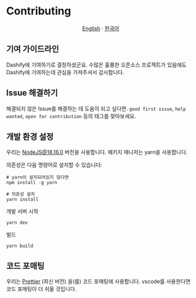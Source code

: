 # Contributing

<p align="center"><a href="https://github.com/MC-Dashify/document/blob/main/CONTRIBUTING.md">English</a> · <a href="https://github.com/MC-Dashify/document/blob/main/.github/documents/CONTRIBUTING.ko_KR.md">한국어</a></p>

## 기여 가이드라인

Dashify에 기여하기로 결정하셨군요. 수많은 훌륭한 오픈소스 프로젝트가 있음에도 Dashify에 기여하는데 관심을 가져주셔서 감사합니다.

## Issue 해결하기

해결되지 않은 Issue를 해결하는 데 도움이 되고 싶다면. `good first issue`, `help wanted`, `open for contribution` 등의 태그를 찾아보세요.

## 개발 환경 설정

우리는 NodeJS@18.16.0 버전을 사용합니다.
패키지 매니저는 yarn을 사용합니다.

의존성은 다음 명령어로 설치할 수 있습니다:

```shell
# yarn이 설치되어있지 않다면
npm install -g yarn
```

```shell
# 의존성 설치
yarn install
```

개발 서버 시작

```shell
yarn dev
```

빌드

```shell
yarn build
```

## 코드 포매팅

우리는 [Prettier](https://prettier.io/) (최신 버전) 을(를)
코드 포매팅에 사용합니다. vscode를 사용한다면 코드 포매팅이 더 쉬울 것입니다.
